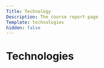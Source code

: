 ```yaml
---
Title: Technology
Description: The course report page
Template: technologies
hidden: false
---
```


Technologies
===========================

